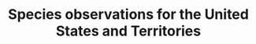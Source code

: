 ---
lang-ref: home
layout: home
# preTitle: GBIF.US
title: Species observations for the United States and Territories
# description: Species occurrences for the United States and U.S. Territories.
background: "https://inaturalist-open-data.s3.amazonaws.com/photos/459232386/original.jpeg"
imageLicense: Mallard (_Anas platyrhynchos_) Washington DC, USA. by
  Jeff Davis [inaturalist.org](https://www.inaturalist.org/photos/459232386), [CC0](https://creativecommons.org/publicdomain/zero/1.0/)
height: 55vh
parallax: true
cta:
  - text: Explore Data
    href: /data
    isPrimary: true
  - text: About
    href: /about
permalink: /
klass: home
navbar:
    color: transparent
    hasWhiteText: true
    floating: true
composition:
  - type: heroImage # the block type
  - data: home.stats
    type: stats 
  - type: latestPosts
    description: Recent Posts
    inlineData: "nonsense"
  - data: home.nearYou
    type: split
  # - data: home.mepeck
  #   type: split
  - data: home.dataset
    type: split
  - data: home.fossil
    type: split
---